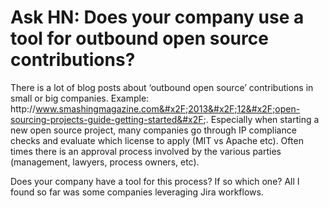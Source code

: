 # Ask HN: Does your company use a tool for outbound open source contributions?

There is a lot of blog posts about ‘outbound open source’ contributions in small or big companies. Example: http:&#x2F;&#x2F;www.smashingmagazine.com&#x2F;2013&#x2F;12&#x2F;open-sourcing-projects-guide-getting-started&#x2F;. Especially when starting a new open source project, many companies go through IP compliance checks and evaluate which license to apply (MIT vs Apache etc). Often times there is an approval process involved by the various parties (management, lawyers, process owners, etc).<p>Does your company have a tool for this process? If so which one? All I found so far was some companies leveraging Jira workflows.
